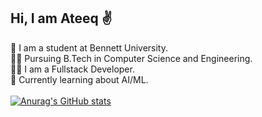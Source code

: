 ## Hi, I am Ateeq ✌️

🏫 I am a student at Bennett University. <br>
👨‍🎓 Pursuing B.Tech in Computer Science and Engineering. <br>
👨‍💻 I am a Fullstack Developer. <br>
🤖 Currently learning about AI/ML. <br> <br>
[![Anurag's GitHub stats](https://github-readme-stats.vercel.app/api?username=kunwarateeqkhan)](https://github.com/kunwarateeqkhan/github-readme-stats)
